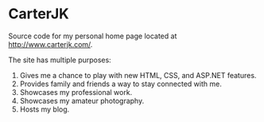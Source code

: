 CarterJK
=====
Source code for my personal home page located at http://www.carterjk.com/.

The site has multiple purposes:

1. Gives me a chance to play with new HTML, CSS, and ASP.NET features.
2. Provides family and friends a way to stay connected with me.
3. Showcases my professional work.
5. Showcases my amateur photography.
6. Hosts my blog.

